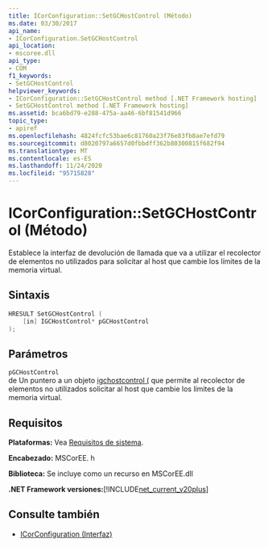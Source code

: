 ```yaml
---
title: ICorConfiguration::SetGCHostControl (Método)
ms.date: 03/30/2017
api_name:
- ICorConfiguration.SetGCHostControl
api_location:
- mscoree.dll
api_type:
- COM
f1_keywords:
- SetGCHostControl
helpviewer_keywords:
- ICorConfiguration::SetGCHostControl method [.NET Framework hosting]
- SetGCHostControl method [.NET Framework hosting]
ms.assetid: bca6bd79-e288-475a-aa46-6bf81541d966
topic_type:
- apiref
ms.openlocfilehash: 4824fcfc53bae6c81760a23f76e83fb8ae7efd79
ms.sourcegitcommit: d8020797a6657d0fbbdff362b80300815f682f94
ms.translationtype: MT
ms.contentlocale: es-ES
ms.lasthandoff: 11/24/2020
ms.locfileid: "95715828"
---
```

# <a name="icorconfigurationsetgchostcontrol-method"></a>ICorConfiguration::SetGCHostControl (Método)

Establece la interfaz de devolución de llamada que va a utilizar el recolector de elementos no utilizados para solicitar al host que cambie los límites de la memoria virtual.  
  
## <a name="syntax"></a>Sintaxis  
  
```cpp  
HRESULT SetGCHostControl (  
    [in] IGCHostControl* pGCHostControl  
);  
```  
  
## <a name="parameters"></a>Parámetros  

 `pGCHostControl`  
 de Un puntero a un objeto [igchostcontrol (](igchostcontrol-interface.md) que permite al recolector de elementos no utilizados solicitar al host que cambie los límites de la memoria virtual.  
  
## <a name="requirements"></a>Requisitos  

 **Plataformas:** Vea [Requisitos de sistema](../../get-started/system-requirements.md).  
  
 **Encabezado:** MSCorEE. h  
  
 **Biblioteca:** Se incluye como un recurso en MSCorEE.dll  
  
 **.NET Framework versiones:**[!INCLUDE[net_current_v20plus](../../../../includes/net-current-v20plus-md.md)]  
  
## <a name="see-also"></a>Consulte también

- [ICorConfiguration (Interfaz)](icorconfiguration-interface.md)
